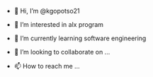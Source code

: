- 👋 Hi, I’m @kgopotso21
- 👀 I’m interested in alx program 
- 🌱 I’m currently learning software engineering 
- 💞️ I’m looking to collaborate on ...



- 📫 How to reach me ...

<!---
kgopotso21/kgopotso21 is a ✨ special ✨ repository because its `README.md` (this file) appears on your GitHub profile.
You can click the Preview link to take a look at your changes.
--->
